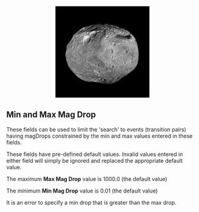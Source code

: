 

<center><img src="Vesta.jpg"></center>

## Min and Max Mag Drop

These fields can be used to limit the 'search' to events (transition pairs) having magDrops constrained by the min and max values entered in these fields.

These fields have pre-defined default values.  Invalid values entered in either field will simply be ignored and replaced the appropriate default value.

The maximum **Max Mag Drop** value is 1000.0 (the default value)

The minimum **Min Mag Drop** value is 0.01 (the default value)

It is an error to specify a min drop that is greater than the max drop.
